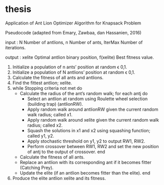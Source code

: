 # thesis
Application of Ant Lion Optimizer Algorithm for Knapsack Problem

Pseudocode (adapted from Emary, Zawbaa, dan Hassanien, 2016)

input	:         N Number of antlions, n Number of ants, IterMax Number of iterations. 

output	:         xelite Optimal antlion binary position, f(xelite) Best fitness value. 

1.	Initialize a population of n ants’ position at random ϵ 0,1. 
2.	Initialize a population of N antlions’ position at random ϵ 0,1. 
3.	Calculate the fitness of all ants and antlions. 
4.	Find the fittest antlion; xelite. 
5.	while Stopping criteria not met do 
    - Calculate the radius of the ant’s random walk;
      for each antj do
      -	Select an antlion at random using Roulette wheel selection (building trap) (antlionRW). 
      -	Apply random walk around antlionRW given the current random walk radius; called x1. 
      -	Apply random walk around xelite given the current random walk radius; called x2. 
      -	Squash the solutions in x1 and x2 using squashing function; called y1, y2. 
      -	Apply stochastic threshold on y1, y2 to output RW1, RW2. 
      -	Perform crossover between RW1, RW2 and set the new position of antj to the output of crossover. 
      end
    - Calculate the fitness of all ants.
    - Replace an antlion with its corresponding ant if it becomes fitter (Catching Prey).
    - Update the elite (if an antlion becomes fitter than the elite). 
    end 
6.	Produce the elite antlion xelite and its fitness.
